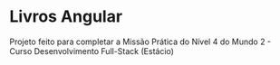 # Livros Angular

Projeto feito para completar a Missão Prática do Nível 4 do Mundo 2 - Curso Desenvolvimento Full-Stack (Estácio)
